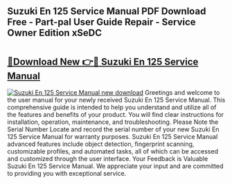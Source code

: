 ## Suzuki En 125 Service Manual PDF Download Free - Part-paI User Guide Repair - Service Owner Edition xSeDC

# <h2><a href="http://cf11106.oget.top/?id=Suzuki+En+125+Service+Manual">🔗Download New 👉🔴 Suzuki En 125 Service Manual</a></h2>

[![Suzuki En 125 Service Manual new download](https://i.imgur.com/5g1atiW.png)](http://cf11106.oget.top/?id=Suzuki+En+125+Service+Manual)
Greetings and welcome to the user manual for your newly received Suzuki En 125 Service Manual. This comprehensive guide is intended to help you understand and utilize all of the features and benefits of your product. You will find clear instructions for installation, operation, maintenance, and troubleshooting. Please Note the Serial Number Locate and record the serial number of your new Suzuki En 125 Service Manual for warranty purposes. Suzuki En 125 Service Manual advanced features include object detection, fingerprint scanning, customizable profiles, and automated tasks, all of which can be accessed and customized through the user interface. Your Feedback is Valuable Suzuki En 125 Service Manual. We appreciate your input and are committed to providing you with exceptional service.
